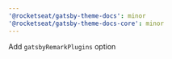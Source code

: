 ```yaml
---
'@rocketseat/gatsby-theme-docs': minor
'@rocketseat/gatsby-theme-docs-core': minor
---
```


Add `gatsbyRemarkPlugins` option
